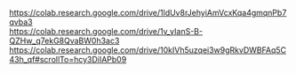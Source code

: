 https://colab.research.google.com/drive/1ldUv8rJehyiAmVcxKqa4gmqnPb7qvba3
<br/>
https://colab.research.google.com/drive/1v_yIanS-B-QZHw_q7ekG8QvaBW0h3ac3
<br/>
https://colab.research.google.com/drive/10kIVh5uzqei3w9gRkvDWBFAq5C43h_qf#scrollTo=hcy3DiIAPb09
